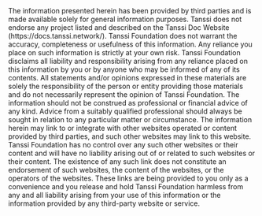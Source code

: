 <div class="page-disclaimer">
  The information presented herein has been provided by third parties and is made available solely for general information purposes. Tanssi does not endorse any project listed and described on the Tanssi Doc Website (https://docs.tanssi.network/). Tanssi Foundation does not warrant the accuracy, completeness or usefulness of this information. Any reliance you place on such information is strictly at your own risk. Tanssi Foundation disclaims all liability and responsibility arising from any reliance placed on this information by you or by anyone who may be informed of any of its contents. All statements and/or opinions expressed in these materials are solely the responsibility of the person or entity providing those materials and do not necessarily represent the opinion of Tanssi Foundation. The information should not be construed as professional or financial advice of any kind. Advice from a suitably qualified professional should always be sought in relation to any particular matter or circumstance. The information herein may link to or integrate with other websites operated or content provided by third parties, and such other websites may link to this website. Tanssi Foundation has no control over any such other websites or their content and will have no liability arising out of or related to such websites or their content. The existence of any such link does not constitute an endorsement of such websites, the content of the websites, or the operators of the websites. These links are being provided to you only as a convenience and you release and hold Tanssi Foundation harmless from any and all liability arising from your use of this information or the information provided by any third-party website or service.
</div>